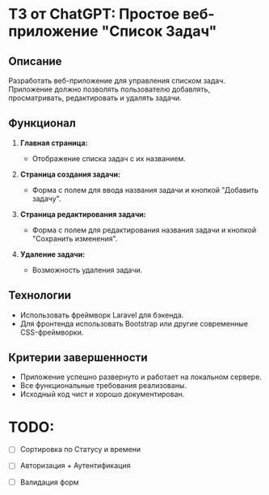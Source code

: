 # ТЗ от ChatGPT: Простое веб-приложение "Список Задач"

## Описание

Разработать веб-приложение для управления списком задач. Приложение должно позволять пользователю добавлять, просматривать, редактировать и удалять задачи.

## Функционал

1. **Главная страница:**

    - Отображение списка задач с их названием.

2. **Страница создания задачи:**

    - Форма с полем для ввода названия задачи и кнопкой "Добавить задачу".

3. **Страница редактирования задачи:**

    - Форма с полем для редактирования названия задачи и кнопкой "Сохранить изменения".

4. **Удаление задачи:**
    - Возможность удаления задачи.

## Технологии

-   Использовать фреймворк Laravel для бэкенда.
-   Для фронтенда использовать Bootstrap или другие современные CSS-фреймворки.

## Критерии завершенности

-   Приложение успешно развернуто и работает на локальном сервере.
-   Все функциональные требования реализованы.
-   Исходный код чист и хорошо документирован.

# TODO:

-   [ ] Сортировка по Статусу и времени

-   [ ] Авторизация + Аутентификация

-   [ ] Валидация форм
